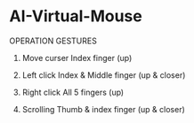 # AI-Virtual-Mouse


   OPERATION               GESTURES

1. Move curser        Index finger (up)

2. Left click         Index & Middle finger (up & closer)

3. Right click        All 5 fingers (up)

4. Scrolling          Thumb & index finger (up
                         & closer)


  
 

